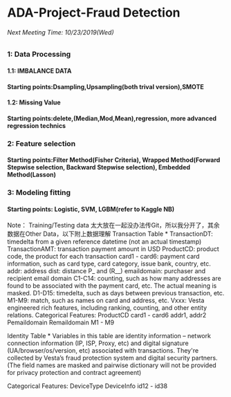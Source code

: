 # ADA-Project-Fraud Detection
###### Next Meeting Time: 10/23/2019(Wed)

### 1: Data Processing
#### 1.1: IMBALANCE DATA
#### Starting points:Dsampling,Upsampling(both trival version),SMOTE
#### 1.2: Missing Value
####  Starting points:delete,(Median,Mod,Mean),regression, more advanced regression technics

### 2: Feature selection
#### Starting points:Filter Method(Fisher Criteria), Wrapped Method(Forward Stepwise selection, Backward Stepwise selection), Embedded Method(Lasson)

### 3: Modeling fitting
#### Starting points: Logistic, SVM, LGBM(refer to Kaggle NB)

Note： Training/Testing data 太大放在一起没办法传Git，所以我分开了，其余数据在Other Data，以下附上数据理解
Transaction Table *
TransactionDT: timedelta from a given reference datetime (not an actual timestamp)
TransactionAMT: transaction payment amount in USD
ProductCD: product code, the product for each transaction
card1 - card6: payment card information, such as card type, card category, issue bank, country, etc.
addr: address
dist: distance
P_ and (R__) emaildomain: purchaser and recipient email domain
C1-C14: counting, such as how many addresses are found to be associated with the payment card, etc. The actual meaning is masked.
D1-D15: timedelta, such as days between previous transaction, etc.
M1-M9: match, such as names on card and address, etc.
Vxxx: Vesta engineered rich features, including ranking, counting, and other entity relations.
Categorical Features:
ProductCD
card1 - card6
addr1, addr2
Pemaildomain Remaildomain
M1 - M9

Identity Table *
Variables in this table are identity information – network connection information (IP, ISP, Proxy, etc) and digital signature (UA/browser/os/version, etc) associated with transactions.
They're collected by Vesta’s fraud protection system and digital security partners.
(The field names are masked and pairwise dictionary will not be provided for privacy protection and contract agreement)

Categorical Features:
DeviceType
DeviceInfo
id12 - id38

